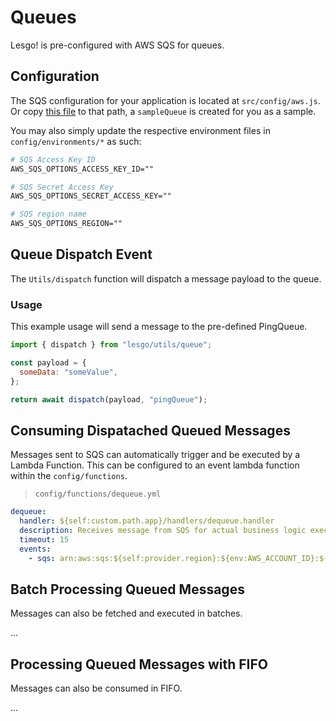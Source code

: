 # Queues

Lesgo! is pre-configured with AWS SQS for queues.

## Configuration

The SQS configuration for your application is located at `src/config/aws.js`. Or copy [this file](https://raw.githubusercontent.com/reflex-media/lesgo/master/src/config/aws.js) to that path, a `sampleQueue` is created for you as a sample.

You may also simply update the respective environment files in `config/environments/*` as such:

```apache
# SQS Access Key ID
AWS_SQS_OPTIONS_ACCESS_KEY_ID=""

# SQS Secret Access Key
AWS_SQS_OPTIONS_SECRET_ACCESS_KEY=""

# SQS region name
AWS_SQS_OPTIONS_REGION=""
```

## Queue Dispatch Event

The `Utils/dispatch` function will dispatch a message payload to the queue.

### Usage

This example usage will send a message to the pre-defined PingQueue.

```js
import { dispatch } from "lesgo/utils/queue";

const payload = {
  someData: "someValue",
};

return await dispatch(payload, "pingQueue");
```

## Consuming Dispatached Queued Messages

Messages sent to SQS can automatically trigger and be executed by a Lambda Function. This can be configured to an event lambda function within the `config/functions`.

> `config/functions/dequeue.yml`
```yaml
dequeue:
  handler: ${self:custom.path.app}/handlers/dequeue.handler
  description: Receives message from SQS for actual business logic execution
  timeout: 15
  events:
    - sqs: arn:aws:sqs:${self:provider.region}:${env:AWS_ACCOUNT_ID}:${self:provider.stackName}-dequeue
```

## Batch Processing Queued Messages

Messages can also be fetched and executed in batches.

...

## Processing Queued Messages with FIFO

Messages can also be consumed in FIFO.

...